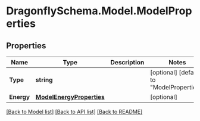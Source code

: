 
# DragonflySchema.Model.ModelProperties

## Properties

Name | Type | Description | Notes
------------ | ------------- | ------------- | -------------
**Type** | **string** |  | [optional] [default to "ModelProperties"]
**Energy** | [**ModelEnergyProperties**](ModelEnergyProperties.md) |  | [optional] 

[[Back to Model list]](../README.md#documentation-for-models)
[[Back to API list]](../README.md#documentation-for-api-endpoints)
[[Back to README]](../README.md)

